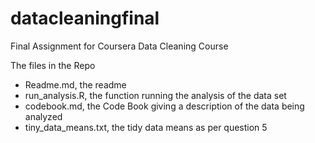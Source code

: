 # datacleaningfinal
Final Assignment for Coursera Data Cleaning Course

The files in the Repo
* Readme.md, the readme
* run_analysis.R, the function running the analysis of the data set
* codebook.md, the Code Book giving a description of the data being analyzed
* tiny_data_means.txt, the tidy data means as per question 5